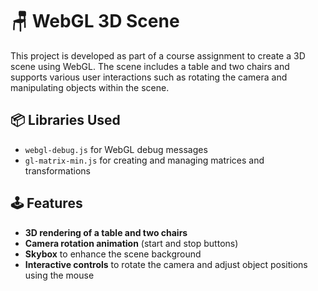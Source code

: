 # 🪑 WebGL 3D Scene

This project is developed as part of a course assignment to create a 3D scene using WebGL. The scene includes a table and two chairs and supports various user interactions such as rotating the camera and manipulating objects within the scene.

## 📦 Libraries Used

- `webgl-debug.js` for WebGL debug messages
- `gl-matrix-min.js` for creating and managing matrices and transformations

## 🕹️ Features
- **3D rendering of a table and two chairs**
- **Camera rotation animation** (start and stop buttons)
- **Skybox** to enhance the scene background
- **Interactive controls** to rotate the camera and adjust object positions using the mouse


